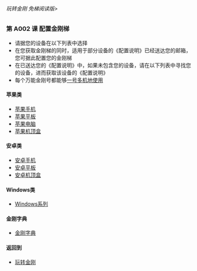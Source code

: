 ###### 玩转金刚 免梯阅读版>


### 第 A002 课 配置金刚梯

- 请据您的设备在以下列表中选择
- 在您获取金刚梯的同时，适用于部分设备的《配置说明》已经送达您的邮箱，您可据此配置您的金刚梯
- 在已送达您的《配置说明》中，如果未包含您的设备，请在以下列表中寻找您的设备，进而获取该设备的《配置说明》
- 每个万能金刚号都能够[一号多机地使用](https://github.com/a2zitpro/web/blob/master/LadderFree/kkDictionary/onefornine.md)

#### 苹果类
- [苹果手机](https://github.com/a2zitpro/web/blob/master/LadderFree/GetLadder/Apple/iPhone/iPhone.md)
- [苹果平板](https://github.com/a2zitpro/web/blob/master/LadderFree/GetLadder/Apple/iPad/iPad.md)
- [苹果电脑](https://github.com/a2zitpro/web/blob/master/LadderFree/GetLadder/Apple/MacOS/MacOS.md)
- [苹果机顶盒](https://github.com/a2zitpro/web/blob/master/LadderFree/GetLadder/Apple/TVBox/TVBox.md)

#### 安卓类

- [安卓手机](https://github.com/a2zitpro/web/blob/master/LadderFree/GetLadder/Android/Phone/Phone.md)
- [安卓平板](https://github.com/a2zitpro/web/blob/master/LadderFree/GetLadder/Android/Pad/Pad.md)
- [安卓机顶盒](https://github.com/a2zitpro/web/blob/master/LadderFree/GetLadder/Android/TVBox/TVBox.md)


#### Windows类

- [Windows系列](https://github.com/a2zitpro/web/blob/master/LadderFree/GetLadder/Windows/Windows.md)




#### 金刚字典
- [金刚字典](https://github.com/a2zitpro/web/blob/master/LadderFree/kkDictionary/kkDictionary.md)


#### 返回到
- [玩转金刚](https://github.com/a2zitpro/web/blob/master/LadderFree/main.md)

